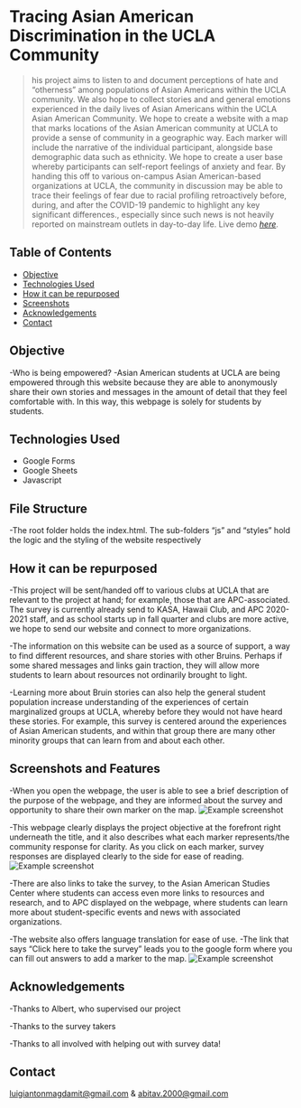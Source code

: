 # Tracing Asian American Discrimination in the UCLA Community
> his project aims to listen to and document perceptions of hate and “otherness” among populations of Asian Americans within the UCLA community. We also hope to collect stories and and general emotions experienced in the daily lives of Asian Americans within the UCLA Asian American Community. We hope to create a website with a map that marks locations of the Asian American community at UCLA to provide a sense of community in a geographic way. Each marker will include the narrative of the individual participant, alongside base demographic data such as ethnicity. We hope to create a user base whereby participants can self-report feelings of anxiety and fear. By handing this off to various on-campus Asian American-based organizations at UCLA, the community in discussion may be able to trace their feelings of fear due to racial profiling retroactively before, during, and after the COVID-19 pandemic to highlight any key significant differences., especially since such news is not heavily reported on mainstream outlets in day-to-day life.
> Live demo [_here_](https://luigimagdamitucla.github.io/musical-lamp/project/). <!-- If you have the project hosted somewhere, include the link here. -->

## Table of Contents
* [Objective](#objective)
* [Technologies Used](#technologies-used)
* [How it can be repurposed](#how-it-can-be-repurposed)
* [Screenshots](#screenshots-and-features)
* [Acknowledgements](#acknowledgements)
* [Contact](#contact)
<!-- * [License](#license) -->


## Objective
-Who is being empowered?
-Asian American students at UCLA are being empowered through this website because they are able to anonymously share their own stories and messages in the amount of detail that they feel comfortable with. In this way, this webpage is solely for students by students.
<!-- You don't have to answer all the questions - just the ones relevant to your project. -->


## Technologies Used
- Google Forms
- Google Sheets
- Javascript
## File Structure
-The root folder holds the index.html. The sub-folders “js” and “styles” hold the logic and the styling of the website respectively

## How it can be repurposed
-This project will be sent/handed off to various clubs at UCLA that are relevant to the project at hand; for example, those that are APC-associated. The survey is currently already send to KASA, Hawaii Club, and APC 2020-2021 staff, and as school starts up in fall quarter and clubs are more active, we hope to send our website and connect to more organizations.

-The information on this website can be used as a source of support, a way to find different resources, and share stories with other Bruins. Perhaps if some shared messages and links gain traction, they will allow more students to learn about resources not ordinarily brought to light.

-Learning more about Bruin stories can also help the general student population increase understanding of the experiences of certain marginalized groups at UCLA, whereby before they would not have heard these stories. For example, this survey is centered around the experiences of Asian American students, and within that group there are many other minority groups that can learn from and about each other.

## Screenshots and Features
-When you open the webpage, the user is able to see a brief description of the purpose of the webpage, and they are informed about the survey and opportunity to share their own marker on the map.
![Example screenshot](./img/screenshot1.png)

-This webpage clearly displays the project objective at the forefront right underneath the title, and it also describes what each marker represents/the community response for clarity. As you click on each marker, survey responses are displayed clearly to the side for ease of reading.
![Example screenshot](./img/screenshot2.png)

-There are also links to take the survey, to the Asian American Studies Center where students can access even more links to resources and research, and to APC displayed on the webpage, where students can learn more about student-specific events and news with associated organizations.

-The website also offers language translation for ease of use.
-The link that says “Click here to take the survey” leads you to the google form where you can fill out answers to add a marker to the map.
![Example screenshot](./img/screenshot3.png)


<!-- If you have screenshots you'd like to share, include them here. -->




## Acknowledgements
-Thanks to Albert, who supervised our project

-Thanks to the survey takers

-Thanks to all involved with helping out with survey data!


## Contact
luigiantonmagdamit@gmail.com & abitav.2000@gmail.com



<!-- You don't have to include all sections - just the one's relevant to your project →
